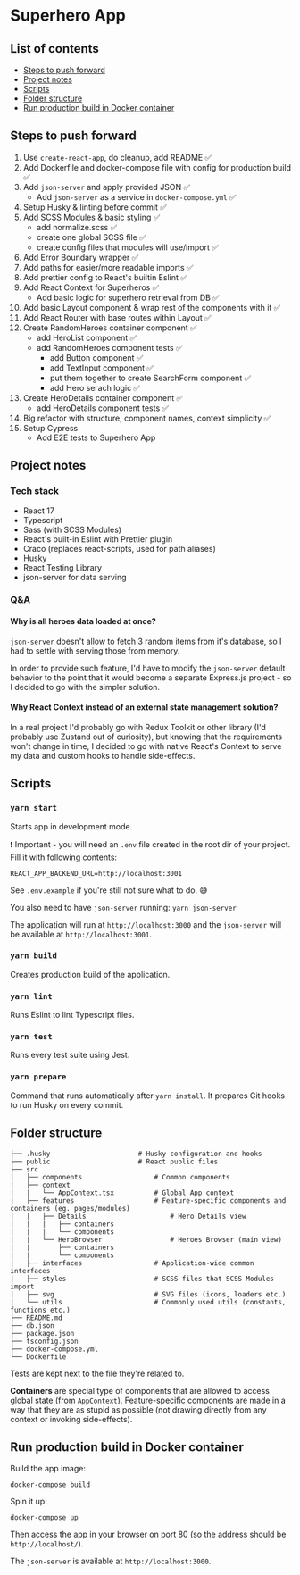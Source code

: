 # Superhero App

## List of contents

- [Steps to push forward](#steps-to-push-forward)
- [Project notes](#project-notes)
- [Scripts](#scripts)
- [Folder structure](#folder-structure)
- [Run production build in Docker container](#run-production-build-in-docker-container)

## Steps to push forward

1. Use `create-react-app`, do cleanup, add README ✅
2. Add Dockerfile and docker-compose file with config for production build ✅
3. Add `json-server` and apply provided JSON ✅
    - Add `json-server` as a service in `docker-compose.yml` ✅
4. Setup Husky & linting before commit ✅
5. Add SCSS Modules & basic styling ✅
    - add normalize.scss ✅
    - create one global SCSS file ✅
    - create config files that modules will use/import ✅
6. Add Error Boundary wrapper ✅
7. Add paths for easier/more readable imports ✅
8. Add prettier config to React's builtin Eslint ✅
9. Add React Context for Superheros ✅
    - Add basic logic for superhero retrieval from DB ✅
10. Add basic Layout component & wrap rest of the components with it ✅
11. Add React Router with base routes within Layout ✅
12. Create RandomHeroes container component ✅
    - add HeroList component ✅
    - add RandomHeroes component tests ✅
        - add Button component ✅
        - add TextInput component ✅
        - put them together to create SearchForm component ✅
        - add Hero serach logic ✅
13. Create HeroDetails container component ✅
    - add HeroDetails component tests ✅
14. Big refactor with structure, component names, context simplicity ✅
14. Setup Cypress
    - Add E2E tests to Superhero App

## Project notes

### Tech stack

- React 17
- Typescript
- Sass (with SCSS Modules)
- React's built-in Eslint with Prettier plugin
- Craco (replaces react-scripts, used for path aliases)
- Husky
- React Testing Library
- json-server for data serving

### Q&A

#### Why is all heroes data loaded at once?

`json-server` doesn't allow to fetch 3 random items from it's database, so I had to settle with serving those from memory.

In order to provide such feature, I'd have to modify the `json-server` default behavior to the point that it would become a separate Express.js project - so I decided to go with the simpler solution.

#### Why React Context instead of an external state management solution?

In a real project I'd probably go with Redux Toolkit or other library (I'd probably use Zustand out of curiosity), but knowing that the requirements won't change in time, I decided to go with native React's Context to serve my data and custom hooks to handle side-effects.

#### 

## Scripts

### `yarn start`

Starts app in development mode.

❗ Important - you will need an `.env` file created in the root dir of your project. Fill it with following contents:

```
REACT_APP_BACKEND_URL=http://localhost:3001
```

See `.env.example` if you're still not sure what to do. 😅

You also need to have `json-server` running: `yarn json-server`

The application will run at `http://localhost:3000` and the `json-server` will be available at `http://localhost:3001`.

### `yarn build`

Creates production build of the application.

### `yarn lint`

Runs Eslint to lint Typescript files.

### `yarn test`

Runs every test suite using Jest.

### `yarn prepare`

Command that runs automatically after `yarn install`. It prepares Git hooks to run Husky on every commit.

## Folder structure

```
├── .husky                      # Husky configuration and hooks
├── public                      # React public files
├── src
|   ├── components                  # Common components
|   ├── context
|   |   └── AppContext.tsx          # Global App context
|   ├── features                    # Feature-specific components and containers (eg. pages/modules)
|   |   ├── Details                     # Hero Details view
|   |   |   ├── containers
|   |   |   └── components
|   |   └── HeroBrowser                 # Heroes Browser (main view)
|   |       ├── containers
|   |       └── components
|   ├── interfaces                  # Application-wide common interfaces
|   ├── styles                      # SCSS files that SCSS Modules import
|   ├── svg                         # SVG files (icons, loaders etc.)
|   └── utils                       # Commonly used utils (constants, functions etc.)
├── README.md
├── db.json
├── package.json
├── tsconfig.json
├── docker-compose.yml
└── Dockerfile
```

Tests are kept next to the file they're related to.

**Containers** are special type of components that are allowed to access global state (from `AppContext`). Feature-specific components are made in a way that they are as stupid as possible (not drawing directly from any context or invoking side-effects).

## Run production build in Docker container

Build the app image:

```
docker-compose build
```

Spin it up:

```
docker-compose up
```

Then access the app in your browser on port 80 (so the address should be `http://localhost/`).

The `json-server` is available at `http://localhost:3000`.